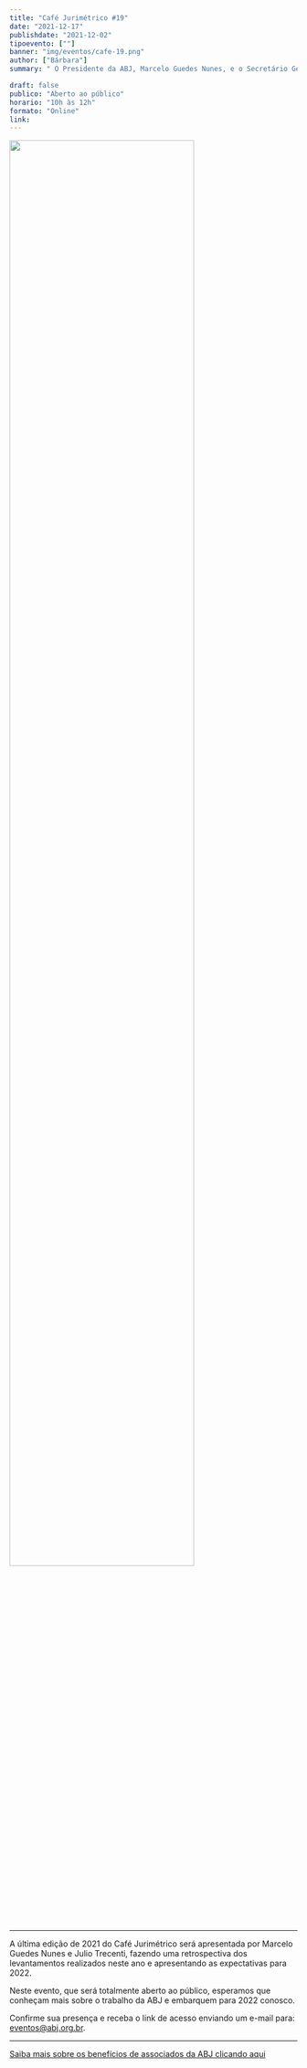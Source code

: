 ```yaml
---
title: "Café Jurimétrico #19"
date: "2021-12-17"
publishdate: "2021-12-02"
tipoevento: [""]
banner: "img/eventos/cafe-19.png"
author: ["Bárbara"]
summary: " O Presidente da ABJ, Marcelo Guedes Nunes, e o Secretário Geral, Julio Trecenti, estarão presente na última edição do café jurimétrico de 2021. O evento será totalmente aberto ao público. "

draft: false
publico: "Aberto ao público"
horario: "10h às 12h"
formato: "Online"
link: 
---
```


<img src="/img/eventos/cafe-19.png" width="80%">

<hr>

A última edição de 2021 do Café Jurimétrico será apresentada por Marcelo Guedes Nunes e Julio Trecenti, fazendo uma retrospectiva dos levantamentos realizados neste ano e apresentando as expectativas para 2022.
 

Neste evento, que será totalmente aberto ao público, esperamos que conheçam mais sobre o trabalho da ABJ e embarquem para 2022 conosco.

Confirme sua presença e receba o link de acesso enviando um e-mail para: eventos@abj.org.br. 


<hr>

[Saiba mais sobre os benefícios de associados da ABJ clicando aqui](https://abj.org.br/associados/) 
